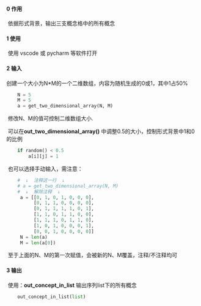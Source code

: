 #### 0 作用

​	依据形式背景，输出三支概念格中的所有概念



#### 1 使用

​	使用 vscode 或 pycharm 等软件打开



#### 2 输入

​	创建一个大小为N*M的一个二维数组，内容为随机生成的0或1，其中1占50%

```python
	N = 5
    M = 5
    a = get_two_dimensional_array(N, M) 
```

​	修改N、M的值可控制二维数组大小.

​	可以在**out_two_dimensional_array()** 中调整0.5的大小，控制形式背景中1和0的比例

```python
	if random() < 0.5
    	a[i][j] = 1
```

​	也可以选择手动输入，需注意：

```python
    #  ↓  注释这一行  ↓
    # a = get_two_dimensional_array(N, M)
    #  ↓  解除注释  ↓
     a = [[0, 1, 0, 1, 0, 0, 0],
          [0, 1, 1, 0, 0, 0, 0],
          [0, 1, 1, 1, 1, 0, 1],
          [1, 1, 0, 1, 1, 0, 0],
          [1, 1, 1, 0, 1, 1, 0],
          [1, 0, 1, 0, 0, 0, 1],
          [0, 0, 1, 0, 0, 0, 0]]
     N = len(a)
     M = len(a[0])
```

​	至于上面的N、M的第一次赋值，会被新的N、M覆盖，注释/不注释均可



#### 3 输出

​	使用：**out_concept_in_list** 输出序列list下的所有概念

```python
	out_concept_in_list(list)
```



​	